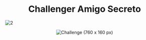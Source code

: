 <h1 align="center">Challenger Amigo Secreto</h1> 


![2](https://github.com/user-attachments/assets/5c1fc3a1-c000-43e9-93cb-1fcdefaa3a4e)



<div align="center">
  
![Challenge (760 x 160 px)](https://github.com/user-attachments/assets/83911114-42e6-4615-9804-55a7628ec901)

</div>
